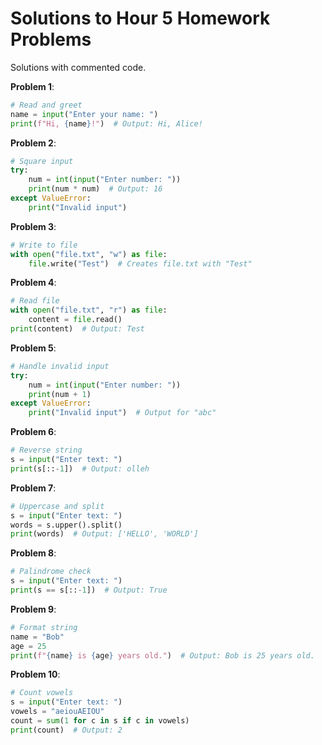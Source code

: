 # Solutions to Hour 5 Homework Problems

Solutions with commented code.

**Problem 1**:
```python
# Read and greet
name = input("Enter your name: ")
print(f"Hi, {name}!")  # Output: Hi, Alice!
```

**Problem 2**:
```python
# Square input
try:
    num = int(input("Enter number: "))
    print(num * num)  # Output: 16
except ValueError:
    print("Invalid input")
```

**Problem 3**:
```python
# Write to file
with open("file.txt", "w") as file:
    file.write("Test")  # Creates file.txt with "Test"
```

**Problem 4**:
```python
# Read file
with open("file.txt", "r") as file:
    content = file.read()
print(content)  # Output: Test
```

**Problem 5**:
```python
# Handle invalid input
try:
    num = int(input("Enter number: "))
    print(num + 1)
except ValueError:
    print("Invalid input")  # Output for "abc"
```

**Problem 6**:
```python
# Reverse string
s = input("Enter text: ")
print(s[::-1])  # Output: olleh
```

**Problem 7**:
```python
# Uppercase and split
s = input("Enter text: ")
words = s.upper().split()
print(words)  # Output: ['HELLO', 'WORLD']
```

**Problem 8**:
```python
# Palindrome check
s = input("Enter text: ")
print(s == s[::-1])  # Output: True
```

**Problem 9**:
```python
# Format string
name = "Bob"
age = 25
print(f"{name} is {age} years old.")  # Output: Bob is 25 years old.
```

**Problem 10**:
```python
# Count vowels
s = input("Enter text: ")
vowels = "aeiouAEIOU"
count = sum(1 for c in s if c in vowels)
print(count)  # Output: 2
```